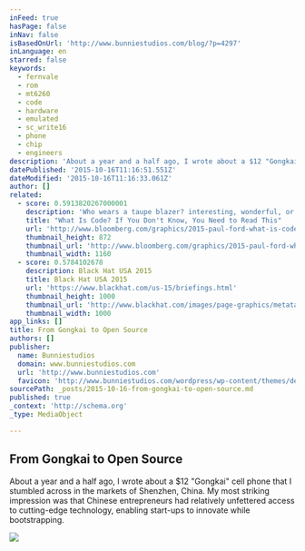 ```yaml
---
inFeed: true
hasPage: false
inNav: false
isBasedOnUrl: 'http://www.bunniestudios.com/blog/?p=4297'
inLanguage: en
starred: false
keywords:
  - fernvale
  - rom
  - mt6260
  - code
  - hardware
  - emulated
  - sc_write16
  - phone
  - chip
  - engineers
description: 'About a year and a half ago, I wrote about a $12 "Gongkai" cell phone that I stumbled across in the markets of Shenzhen, China. My most striking impression was that Chinese entrepreneurs had relatively unfettered access to cutting-edge technology, enabling start-ups to innovate while bootstrapping.'
datePublished: '2015-10-16T11:16:51.551Z'
dateModified: '2015-10-16T11:16:33.061Z'
author: []
related:
  - score: 0.5913820267000001
    description: 'Who wears a taupe blazer? interesting, wonderful, or disturbing way. A computer is a clock with benefits. They all work the same, doing second-grade math, one step at a time: Tick, take a number and put it in box one. Tick, take another number, put it in box two.'
    title: "What Is Code? If You Don't Know, You Need to Read This"
    url: 'http://www.bloomberg.com/graphics/2015-paul-ford-what-is-code/'
    thumbnail_height: 872
    thumbnail_url: 'http://www.bloomberg.com/graphics/2015-paul-ford-what-is-code/images/promo.jpg'
    thumbnail_width: 1160
  - score: 0.5784102678
    description: Black Hat USA 2015
    title: Black Hat USA 2015
    url: 'https://www.blackhat.com/us-15/briefings.html'
    thumbnail_height: 1000
    thumbnail_url: 'http://www.blackhat.com/images/page-graphics/metatag/us-15-logo.png'
    thumbnail_width: 1000
app_links: []
title: From Gongkai to Open Source
authors: []
publisher:
  name: Bunniestudios
  domain: www.bunniestudios.com
  url: 'http://www.bunniestudios.com'
  favicon: 'http://www.bunniestudios.com/wordpress/wp-content/themes/default/favicon.ico'
sourcePath: _posts/2015-10-16-from-gongkai-to-open-source.md
published: true
_context: 'http://schema.org'
_type: MediaObject

---
```

<article style=""><h1>From Gongkai to Open Source</h1><p>About a year and a half ago, I wrote about a $12 "Gongkai" cell phone that I stumbled across in the markets of Shenzhen, China. My most striking impression was that Chinese entrepreneurs had relatively unfettered access to cutting-edge technology, enabling start-ups to innovate while bootstrapping.</p><img src="http://bunniefoo.com/fernvale/fernvale-phone-spread.jpg" /></article>
